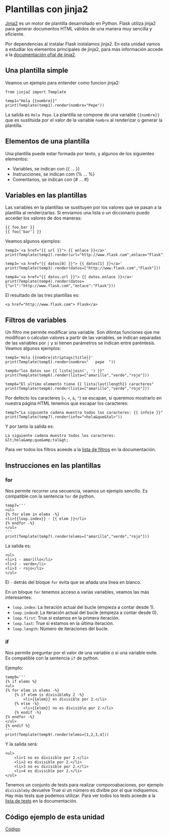 # Plantillas con jinja2

[Jinja2](http://jinja.pocoo.org) es un motor de plantilla desarrollado en Python. Flask utiliza jinja2 para generar documentos HTML válidos de una manera muy sencilla y eficiente.

Por dependencias al instalar Flask instalamos jinja2. En esta unidad vamos a estudiar los elementos principales de jinja2, para más información accede a la [documentación ofial de jinja2](http://jinja.pocoo.org/docs).

## Una plantilla simple

Veamos un ejemplo para entender como funcion jinja2:

	from jinja2 import Template

	temp1="Hola {{nombre}}"
	print(Template(temp1).render(nombre="Pepe"))

La salida es `Hola Pepe`. La plantilla se compone de una variable `{{nombre}}` que es sustituida por el valor de la variable `ǹombre` al renderizar o generar la plantilla.

## Elementos de una plantilla

Una plantilla puede estar formada por texto, y algunos de los siguientes elementos:

* Variables, se indican con {{ ... }}
* Instrucciones, se indican com {% ... %}
* Comentarios, se indican con {# ... #}

## Variables en las plantillas

Las variables en la plantillas se sustituyen por los valores que se pasan a la plantilla al renderizarlas. Si enviamos una lista o un diccionario puedo acceder los valores de dos maneras:

	{{ foo.bar }}
	{{ foo['bar'] }}

Veamos algunos ejemplos:

	temp2='<a href="{{ url }}"> {{ enlace }}</a>'
	print(Template(temp2).render(url="http://www.flask.com",enlace="Flask"))	

	temp3='<a href="{{ datos[0] }}"> {{ datos[1] }}</a>'
	print(Template(temp3).render(datos=["http://www.flask.com","Flask"]))	

	temp4='<a href="{{ datos.url }}"> {{ datos.enlace }}</a>'
	print(Template(temp4).render(datos={"url":"http://www.flask.com","enlace":"Flask"}))

El resultado de las tres plantillas es:

	<a href="http://www.flask.com"> Flask</a>

## Filtros de variables

Un filtro me permite modificar una variable. Son ditintas funciones que me modifican o calculan valores a partir de las variables, se indican separadas de las variables por `|` y si tienen parámetros se indican entre paréntesis. Veamos algunos ejemplos:

	temp5='Hola {{nombre|striptags|title}}'
	print(Template(temp5).render(nombre="   pepe  "))	

	temp6="los datos son {{ lista|join(', ') }}"
	print(Template(temp6).render(lista=["amarillo","verde","rojo"]))	

	temp6="El ultimo elemento tiene {{ lista|last|length}} caracteres"
	print(Template(temp6).render(lista=["amarillo","verde","rojo"]))

Por defecto los caracteres (`>`, `<`, `&`, `"`) se escapan, si queremos mostrarlo en nuestra página HTML tenemos que escapar los caracteres:

	temp7="La siguiente cadena muestra todos los caracteres: {{ info|e }}"
	print(Template(temp7).render(info="<hola&que&tal>"))

Y por tanto la salida es:

	La siguiente cadena muestra todos los caracteres: &lt;hola&amp;que&amp;tal&gt;

Para ver todos los filtros aceede a la [lista de filtros](http://jinja.pocoo.org/docs/2.9/templates/#builtin-filters) en la documentación.

## Instrucciones en las plantillas

### for

Nos permite recorrer una secuencia, veamos un ejemplo sencillo. Es compatible con la sentencia `for` de python.

	temp7='''
	<ul>
	{% for elem in elems -%}
	<li>{{loop.index}} - {{ elem }}</li>
	{% endfor -%}
	</ul>
	'''
	print(Template(temp7).render(elems=["amarillo","verde","rojo"]))

La salida es:

	<ul>
	<li>1 - amarillo</li>
	<li>2 - verde</li>
	<li>3 - rojo</li>
	</ul>

El `-` detrás del bloque `for` evita que se añada una línea en blanco.

En un bloque `for` tenemos acceso a varias variables, veamos las más interesantes:

* `loop.index`: La iteración actual del bucle (empieza a contar desde 1).
* `loop.index0`: La iteración actual del bucle (empieza a contar desde 0).
* `loop.first`: True si estamos en la primera iteración.
* `loop.last`: True si estamos en la última iteración.
* `loop.length`: Número de iteraciones del bucle.

### if

Nos permite preguntar por el valor de una variable o si una variable exite. Es compatible con la sentencia `if` de python.

Ejemplo:

	temp9='''
	{% if elems %}
	<ul>
	{% for elem in elems -%}
		{% if elem is divisibleby 2 -%}
			<li>{{elem}} es divisible por 2.</li>
		{% else -%}
			<li>{{elem}} no es divisible por 2.</li>
		{% endif -%}
	{% endfor -%}
	</ul>
	{% endif %}
	'''
	print(Template(temp9).render(elems=[1,2,3,4]))

Y la salida será:

	<ul>
		<li>1 no es divisible por 2.</li>
		<li>2 es divisible por 2.</li>
		<li>3 no es divisible por 2.</li>
		<li>4 es divisible por 2.</li>
	</ul>

Tenemos un conjunto de tests para realizar comporoabaciones, por ejemplo `divisibleby` devuelve True si un número es divible por el que indiquemos. Hay más tests que podemos utilizar. Para ver todos los tests aceede a la [lista de tests](http://jinja.pocoo.org/docs/2.9/templates/#builtin-tests) en la documentación.

## Código ejemplo de esta unidad

[Código](../../ejemplos/u14)